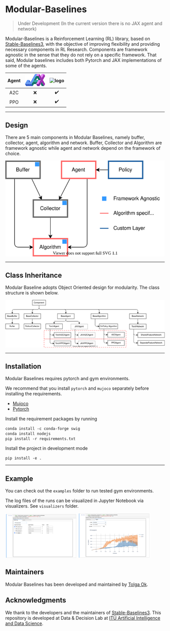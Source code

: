 # Modular-Baselines

> Under Development (In the current version there is no JAX agent and network)

Modular-Baselines is a Reinforcement Learning (RL) library, based on [Stable-Baselines3](https://github.com/DLR-RM/stable-baselines3), with the objective of improving flexibility and providing necessary components in RL Research. Components are framework agnostic in the sense that they do not rely on a specific framework. That said, Modular baselines includes both Pytorch and JAX implementations of some of the agents.

| Agent |  <img src="https://raw.githubusercontent.com/google/jax/main/images/jax_logo_250px.png" width = 64px alt="logo"></img> | <img src="https://pytorch.org/assets/images/pytorch-logo.png" width = 50px  height = 50px alt="logo"></img> |
|:-----:|:---------:|:---------:|
|  A2C  |:x:|:heavy_check_mark:|
|  PPO  |:x:|:heavy_check_mark:|

- - -
## Design

There are 5 main components in Modular Baselines, namely buffer, collector, agent, algorithm and network. Buffer, Collector and Algorithm are framework agnostic while agent and network depend on the framework of choice.

<img src="./docs/design.svg">

- - -

## Class Inheritance

Modular Baseline adopts Object Oriented design for modularity. The class structure is shown below.

<img src="./docs/class_inheritance.svg">

- - -
## Installation

Modular Baselines requires pytorch and gym environments.

We recommend that you install ```pytorch``` and ```mujoco``` separately before installing the requirements. 

- [Mujoco](https://github.com/openai/mujoco-py)
- [Pytorch](https://pytorch.org/get-started/locally/) 

Install the requirement packages by running

```
conda install -c conda-forge swig
conda install nodejs
pip install -r requirements.txt
```

Install the project in development mode

```
pip install -e .
```

- - -
## Example

You can check out the ```examples``` folder to run tested gym environments.

The log files of the runs can be visualized in Jupyter Notebook via visualizers. See ```visualizers``` folder.

<p float="left">
  <img src="docs/notebook-renderer-1.png" width="45%" />
  <img src="docs/notebook-renderer-2.png" width="45%" /> 
</p>

## Maintainers

Modular Baselines has been developed and maintained by [Tolga Ok](https://tolgaok.github.io./).

## Acknowledgments

We thank to the developers and the maintainers of [Stable-Baselines3](https://github.com/DLR-RM/stable-baselines3). This repository is developed at Data & Decision Lab at [ITÜ Artificial Intelligence and Data Science](https://ai.itu.edu.tr).